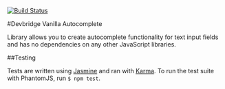[![Build Status](https://travis-ci.org/devbridge/Vanilla-Autocomplete.svg?branch=master)](https://travis-ci.org/devbridge/Vanilla-Autocomplete)

#Devbridge Vanilla Autocomplete

Library allows you to create autocomplete functionality for text input fields and has no dependencies on any other JavaScript libraries.

##Testing

Tests are written using [Jasmine] and ran with [Karma]. To run
the test suite with PhantomJS, run `$ npm test`.

<!-- section links -->

[Jasmine]: http://pivotal.github.com/jasmine/
[Karma]: http://karma-runner.github.io/